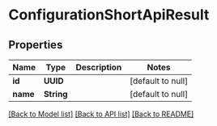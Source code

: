 # ConfigurationShortApiResult
## Properties

| Name | Type | Description | Notes |
|------------ | ------------- | ------------- | -------------|
| **id** | **UUID** |  | [default to null] |
| **name** | **String** |  | [default to null] |

[[Back to Model list]](../README.md#documentation-for-models) [[Back to API list]](../README.md#documentation-for-api-endpoints) [[Back to README]](../README.md)

